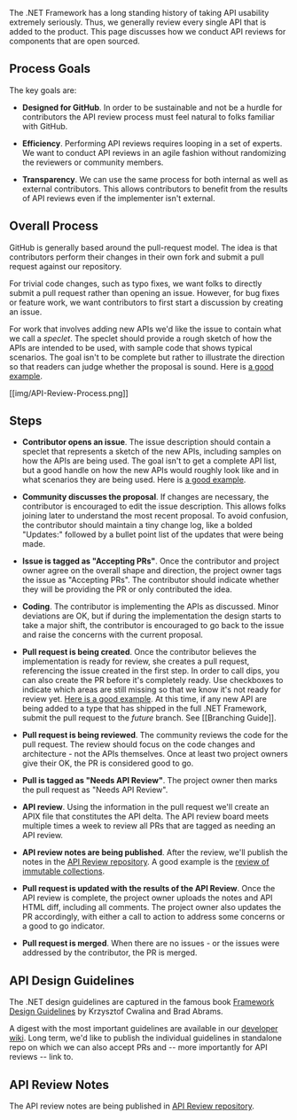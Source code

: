 The .NET Framework has a long standing history of taking API usability extremely seriously. Thus, we generally review every single API that is added to the product. This page discusses how we conduct API reviews for components that are open sourced.

## Process Goals

The key goals are:

* **Designed for GitHub**. In order to be sustainable and not be a hurdle for contributors the API review process must feel natural to folks familiar with GitHub.

* **Efficiency**. Performing API reviews requires looping in a set of experts. We want to conduct API reviews in an agile fashion without randomizing the reviewers or community members.

* **Transparency**. We can use the same process for both internal as well as external contributors. This allows contributors to benefit from the results of API reviews even if the implementer isn't external.

## Overall Process

GitHub is generally based around the pull-request model. The idea is that contributors perform their changes in their own fork and submit a pull request against our repository.

For trivial code changes, such as typo fixes, we want folks to directly submit a pull request rather than opening an issue. However, for bug fixes or feature work, we want contributors to first start a discussion by creating an issue.

For work that involves adding new APIs we'd like the issue to contain what we call a *speclet*. The speclet should provide a rough sketch of how the APIs are intended to be used, with sample code that shows typical scenarios. The goal isn't to be complete but rather to illustrate the direction so that readers can judge whether the proposal is sound. Here is [a good example](https://github.com/dotnet/corefx/issues/271).

[[img/API-Review-Process.png]]

## Steps

* **Contributor opens an issue**. The issue description should contain a speclet that represents a sketch of the new APIs, including samples on how the APIs are being used. The goal isn't to get a complete API list, but a good handle on how the new APIs would roughly look like and in what scenarios they are being used. Here is [a good example](https://github.com/dotnet/corefx/issues/271).

* **Community discusses the proposal**. If changes are necessary, the contributor is encouraged to edit the issue description. This allows folks joining later to understand the most recent proposal. To avoid confusion, the contributor should maintain a tiny change log, like a bolded "Updates:" followed by a bullet point list of the updates that were being made.

* **Issue is tagged as "Accepting PRs"**. Once the contributor and project owner agree on the overall shape and direction, the project owner tags the issue as "Accepting PRs". The contributor should indicate whether they will be providing the PR or only contributed the idea.

* **Coding**. The contributor is implementing the APIs as discussed. Minor deviations are OK, but if during the implementation the design starts to take a major shift, the contributor is encouraged to go back to the issue and raise the concerns with the current proposal.

* **Pull request is being created**. Once the contributor believes the implementation is ready for review, she creates a pull request, referencing the issue created in the first step. In order to call dips, you can also create the PR before it's completely ready. Use checkboxes to indicate which areas are still missing so that we know it's not ready for review yet. [Here is a good example](https://github.com/dotnet/corefx/pull/316). At this time, if any new API are being added to a type that has shipped in the full .NET Framework, submit the pull request to the *future* branch. See [[Branching Guide]].

* **Pull request is being reviewed**. The community reviews the code for the pull request. The review should focus on the code changes and architecture - not the APIs themselves. Once at least two project owners give their OK, the PR is considered good to go.

* **Pull is tagged as "Needs API Review"**. The project owner then marks the pull request as "Needs API Review".

* **API review**. Using the information in the pull request we'll create an APIX file that constitutes the API delta. The API review board meets multiple times a week to review all PRs that are tagged as needing an API review.

* **API review notes are being published**. After the review, we'll publish the notes in the [API Review repository](https://github.com/dotnet/apireviews). A good example is the [review of immutable collections](https://github.com/dotnet/apireviews/tree/master/2015-01-07-immutable).

* **Pull request is updated with the results of the API Review**. Once the API review is complete, the project owner uploads the notes and API HTML diff, including all comments. The project owner also updates the PR accordingly, with either a call to action to address some concerns or a good to go indicator.

* **Pull request is merged**. When there are no issues - or the issues were addressed by the contributor, the PR is merged.

## API Design Guidelines

The .NET design guidelines are captured in the famous book [Framework Design Guidelines](http://amazon.com/dp/0321545613) by Krzysztof Cwalina and Brad Abrams.

A digest with the most important guidelines are available in our [developer wiki](Framework-Design-Guidelines-Digest). Long term, we'd like to publish the individual guidelines in standalone repo on which we can also accept PRs and -- more importantly for API reviews -- link to.

## API Review Notes

The API review notes are being published in [API Review repository](https://github.com/dotnet/apireviews).